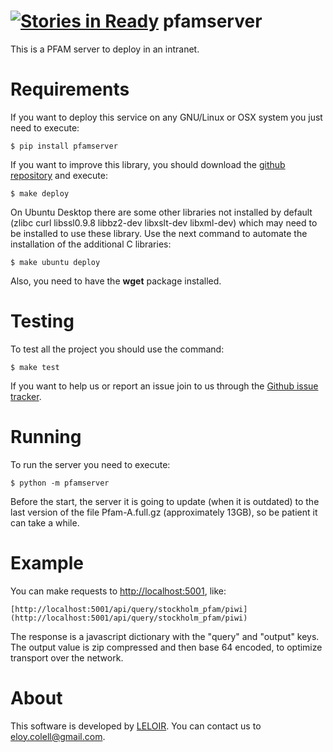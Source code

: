 [![Stories in Ready](https://badge.waffle.io/ecolell/pfamserver.png?label=ready&title=Ready)](https://waffle.io/ecolell/pfamserver)
pfamserver
==========

This is a PFAM server to deploy in an intranet.


Requirements
============

If you want to deploy this service on any GNU/Linux or OSX system you just need to execute:

    $ pip install pfamserver

If you want to improve this library, you should download the [github repository](https://github.com/ecolell/pfamserver) and execute:

    $ make deploy

On Ubuntu Desktop there are some other libraries not installed by default (zlibc curl libssl0.9.8 libbz2-dev libxslt-dev libxml-dev) which may need to be installed to use these library. Use the next command to automate the installation of the additional C libraries:

    $ make ubuntu deploy

Also, you need to have the **wget** package installed.


Testing
=======

To test all the project you should use the command:

    $ make test

If you want to help us or report an issue join to us through the [Github issue tracker](https://github.com/ecolell/pfamserver/issues).


Running
=======

To run the server you need to execute:

    $ python -m pfamserver

Before the start, the server it is going to update (when it is outdated) to the last version of the file Pfam-A.full.gz (approximately 13GB), so be patient it can take a while.


Example
=======

You can make requests to [http://localhost:5001](http://localhost:5001), like:


    [http://localhost:5001/api/query/stockholm_pfam/piwi](http://localhost:5001/api/query/stockholm_pfam/piwi)


The response is a javascript dictionary with the "query" and "output" keys. The output value is zip compressed and then base 64 encoded, to optimize transport over the network.


About
=====

This software is developed by [LELOIR](http://leloir.org.ar/). You can contact us to [eloy.colell@gmail.com](mailto:eloy.colell@gmail.com).
